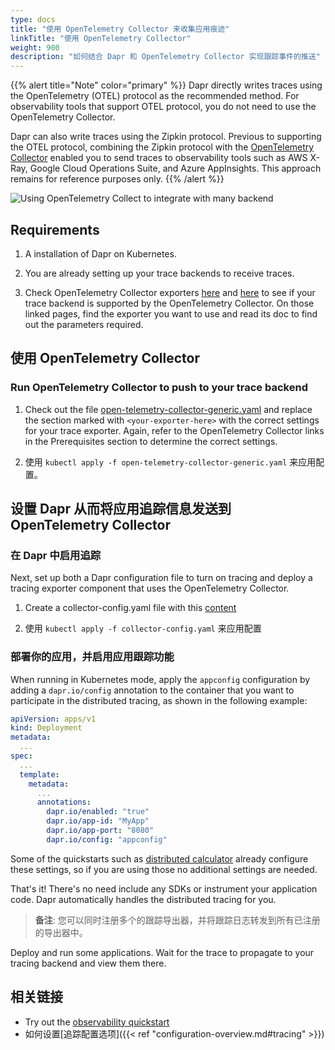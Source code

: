 ```yaml
---
type: docs
title: "使用 OpenTelemetry Collector 来收集应用痕迹"
linkTitle: "使用 OpenTelemetry Collector"
weight: 900
description: "如何结合 Dapr 和 OpenTelemetry Collector 实现跟踪事件的推送"
---
```


{{% alert title="Note" color="primary" %}}
Dapr directly writes traces using the OpenTelemetry (OTEL) protocol as the recommended method. For observability tools that support OTEL protocol, you do not need to use the OpenTelemetry Collector.

Dapr can also write traces using the Zipkin protocol. Previous to supporting the OTEL protocol, combining the Zipkin protocol with the [OpenTelemetry Collector](https://github.com/open-telemetry/opentelemetry-collector) enabled you to send traces to observability tools such as AWS X-Ray, Google Cloud Operations Suite, and Azure AppInsights. This approach remains for reference purposes only.
{{% /alert %}}

![Using OpenTelemetry Collect to integrate with many backend](/images/open-telemetry-collector.png)

## Requirements

1. A installation of Dapr on Kubernetes.

2. You are already setting up your trace backends  to receive traces.

3. Check OpenTelemetry Collector exporters [here](https://github.com/open-telemetry/opentelemetry-collector-contrib/tree/main/exporter) and [here](https://github.com/open-telemetry/opentelemetry-collector/tree/main/exporter) to see if your trace backend is supported by the OpenTelemetry Collector. On those linked pages, find the exporter you want to use and read its doc to find out the parameters required.

## 使用 OpenTelemetry Collector

### Run OpenTelemetry Collector to push to your trace backend

1. Check out the file [open-telemetry-collector-generic.yaml](/docs/open-telemetry-collector/open-telemetry-collector-generic.yaml) and replace the section marked with `<your-exporter-here>` with the correct settings for your trace exporter. Again, refer to the OpenTelemetry Collector links in the Prerequisites section to determine the correct settings.

2. 使用 `kubectl apply -f open-telemetry-collector-generic.yaml` 来应用配置。

## 设置 Dapr 从而将应用追踪信息发送到 OpenTelemetry Collector

### 在 Dapr 中启用追踪
Next, set up both a Dapr configuration file to turn on tracing and deploy a tracing exporter component that uses the OpenTelemetry Collector.

1. Create a collector-config.yaml file with this [content](/docs/open-telemetry-collector/collector-config.yaml)

2. 使用 `kubectl apply -f collector-config.yaml` 来应用配置

### 部署你的应用，并启用应用跟踪功能

When running in Kubernetes mode, apply the `appconfig` configuration by adding a `dapr.io/config` annotation to the container that you want to participate in the distributed tracing, as shown in the following example:

```yaml
apiVersion: apps/v1
kind: Deployment
metadata:
  ...
spec:
  ...
  template:
    metadata:
      ...
      annotations:
        dapr.io/enabled: "true"
        dapr.io/app-id: "MyApp"
        dapr.io/app-port: "8080"
        dapr.io/config: "appconfig"
```

Some of the quickstarts such as [distributed calculator](https://github.com/dapr/quickstarts/tree/master/tutorials/distributed-calculator) already configure these settings, so if you are using those no additional settings are needed.

That's it! There's no need include any SDKs or instrument your application code. Dapr automatically handles the distributed tracing for you.

> **备注**: 您可以同时注册多个的跟踪导出器，并将跟踪日志转发到所有已注册的导出器中。

Deploy and run some applications. Wait for the trace to propagate to your tracing backend and view them there.

## 相关链接
* Try out the [observability quickstart](https://github.com/dapr/quickstarts/tree/master/tutorials/observability/README.md)
* 如何设置[追踪配置选项]({{< ref "configuration-overview.md#tracing" >}})

